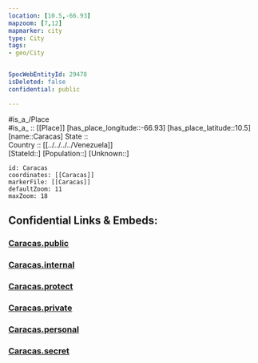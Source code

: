 ```yaml
---
location: [10.5,-66.93] 
mapzoom: [7,12] 
mapmarker: city 
type: City
tags:
- geo/City


SpocWebEntityId: 29478
isDeleted: false
confidential: public

---
```

#is_a_/Place  
#is_a_ :: [[Place]] 
[has_place_longitude::-66.93] 
[has_place_latitude::10.5] 
[name::Caracas] 
State ::  
Country :: [[../../../../Venezuela]]  
[StateId::] 
[Population::] 
[Unknown::] 


```leaflet
id: Caracas
coordinates: [[Caracas]] 
markerFile: [[Caracas]] 
defaultZoom: 11 
maxZoom: 18
```


## Confidential Links & Embeds: 

### [Caracas.public](/_public/\Earth\Continent\America~South\Venezuela\States~Venezuela\Distrito_Capital\CityCaracas.public.md) 

### [Caracas.internal](/_internal/\Earth\Continent\America~South\Venezuela\States~Venezuela\Distrito_Capital\CityCaracas.internal.md) 

### [Caracas.protect](/_protect/\Earth\Continent\America~South\Venezuela\States~Venezuela\Distrito_Capital\CityCaracas.protect.md) 

### [Caracas.private](/_private/\Earth\Continent\America~South\Venezuela\States~Venezuela\Distrito_Capital\CityCaracas.private.md) 

### [Caracas.personal](/_personal/\Earth\Continent\America~South\Venezuela\States~Venezuela\Distrito_Capital\CityCaracas.personal.md) 

### [Caracas.secret](/_secret/\Earth\Continent\America~South\Venezuela\States~Venezuela\Distrito_Capital\CityCaracas.secret.md)


